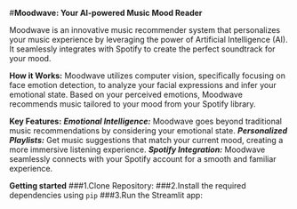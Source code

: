 #**Moodwave:  Your AI-powered Music Mood Reader**

Moodwave is an innovative music recommender system that personalizes your music experience by leveraging the power of Artificial Intelligence (AI).  It seamlessly integrates with Spotify to create the perfect soundtrack for your mood.

**How it Works:**
Moodwave utilizes computer vision, specifically focusing on face emotion detection, to analyze your facial expressions and infer your emotional state. Based on your perceived emotions, Moodwave recommends music tailored to your mood from your Spotify library.

**Key Features:**
***Emotional Intelligence:*** Moodwave goes beyond traditional music recommendations by considering your emotional state.
***Personalized Playlists:*** Get music suggestions that match your current mood, creating a more immersive listening experience.
***Spotify Integration:*** Moodwave seamlessly connects with your Spotify account for a smooth and familiar experience.

**Getting started**
###1.Clone Repository:
###2.Install the required dependencies using `pip`
###3.Run the Streamlit app:
